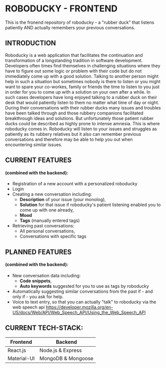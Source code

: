# ROBODUCKY - FRONTEND
This is the fronend repository of roboducky -
a "rubber duck" that listens patiently AND actually remembers your previous conversations.
  
## INTRODUCTION


Roboducky is a web application that facilitates the continuation and transformation of a longstanding tradition in software development. Developers often times find themselves in challenging situations where they have to figure out some logic or problem with their code but do not immediately come up with a good solution. Talking to another person might help in such a situation but sometimes nobody is there to listen or you might want to spare your co-workes, family or friends the time to listen to you just in order for you to come up with a solution on your own after a while.
In such cases developers have long enjoyed talking to a rubber duck on their desk that would patiently listen to them no matter what time of day or night.
During their conversations with their rubber ducks many issues and troubles have been talked through and those rubbery companions facilitated breakthrough ideas and solutions.
But unfortunately those patient rubber ducks could be described as highly prone to intense amnesia.
This is where roboducky comes in.
Roboducky will listen to your issues and struggles as patiently as its rubbery relatives but it also can remember previous conversations and therefore may be able to help you out when encountering similar issues.
  
## CURRENT FEATURES 
#### (combined with the backend):  

* Registration of a new account with a personalized roboducky
* Login
* Creating a new conversation including:
  * **Description** of your issue (your monolog),
  * **Solution** for that issue if roboducky's patient listening enabled you to come up with one already,
  * **Mood**
  * **Tags** (manually entered tags)
* Retrieving past conversations:
  * All personal conversations,
  * Conversations with specific tags
  
## PLANNED FEATURES
#### (combined with the backend):

* New conversation data including:
  * **Code snippets**,
  * **Auto keywords** suggested for you to use as tags by roboducky
* Automatically suggesting similar conversations from the past if - and only if - you ask for help.
* Voice to text entry, so that you can actually "talk" to roboducky via the web speech api
https://developer.mozilla.org/en-US/docs/Web/API/Web_Speech_API/Using_the_Web_Speech_API
  
## CURRENT TECH-STACK:
  
| Frontend      | Backend               |
| ---           | ---                   |
| React.js      | Node.js & Express     |
| Material-UI   | MongoDB & Mongoose    |

